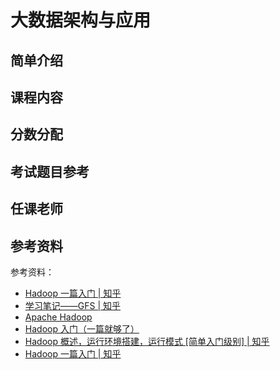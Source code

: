 # 大数据架构与应用

## 简单介绍

## 课程内容

## 分数分配

## 考试题目参考

## 任课老师

## 参考资料


参考资料：

- [Hadoop 一篇入门 | 知乎](https://zhuanlan.zhihu.com/p/652381516)
- [学习笔记——GFS | 知乎](https://zhuanlan.zhihu.com/p/571293190)
- [Apache Hadoop](https://hadoop.apache.org/)
- [Hadoop 入门（一篇就够了）](https://blog.51cto.com/u_15294985/5225356)
- [Hadoop 概述，运行环境搭建，运行模式 [简单入门级别] | 知乎](https://zhuanlan.zhihu.com/p/589738882)
- [Hadoop 一篇入门 | 知乎](https://zhuanlan.zhihu.com/p/652381516)